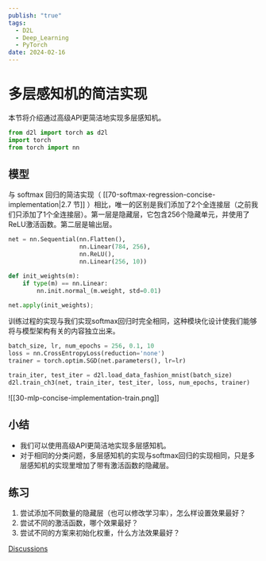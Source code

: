 ```yaml
---
publish: "true"
tags:
  - D2L
  - Deep_Learning
  - PyTorch
date: 2024-02-16
---
```

# 多层感知机的简洁实现

本节将介绍通过高级API更简洁地实现多层感知机。

```python
from d2l import torch as d2l
import torch
from torch import nn
```

## 模型

与 softmax 回归的简洁实现（ [[70-softmax-regression-concise-implementation|2.7 节]] ）相比，唯一的区别是我们添加了2个全连接层（之前我们只添加了1个全连接层）。第一层是隐藏层，它包含256个隐藏单元，并使用了ReLU激活函数。第二层是输出层。

```python
net = nn.Sequential(nn.Flatten(),
                    nn.Linear(784, 256),
                    nn.ReLU(),
                    nn.Linear(256, 10))

def init_weights(m):
    if type(m) == nn.Linear:
        nn.init.normal_(m.weight, std=0.01)

net.apply(init_weights);
```

训练过程的实现与我们实现softmax回归时完全相同，这种模块化设计使我们能够将与模型架构有关的内容独立出来。

```python
batch_size, lr, num_epochs = 256, 0.1, 10
loss = nn.CrossEntropyLoss(reduction='none')
trainer = torch.optim.SGD(net.parameters(), lr=lr)

train_iter, test_iter = d2l.load_data_fashion_mnist(batch_size)
d2l.train_ch3(net, train_iter, test_iter, loss, num_epochs, trainer)
```

![[30-mlp-concise-implementation-train.png]]

## 小结

* 我们可以使用高级API更简洁地实现多层感知机。
* 对于相同的分类问题，多层感知机的实现与softmax回归的实现相同，只是多层感知机的实现里增加了带有激活函数的隐藏层。

## 练习

1. 尝试添加不同数量的隐藏层（也可以修改学习率），怎么样设置效果最好？
2. 尝试不同的激活函数，哪个效果最好？
3. 尝试不同的方案来初始化权重，什么方法效果最好？

[Discussions](https://discuss.d2l.ai/t/1802)
